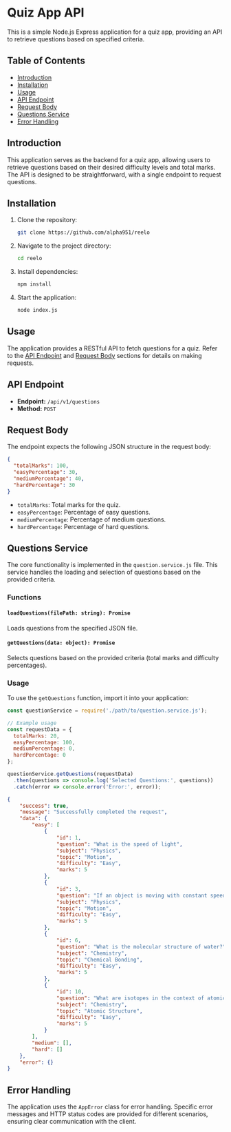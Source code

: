 # Quiz App API

This is a simple Node.js Express application for a quiz app, providing an API to retrieve questions based on specified criteria.

## Table of Contents

- [Introduction](#introduction)
- [Installation](#installation)
- [Usage](#usage)
- [API Endpoint](#api-endpoint)
- [Request Body](#request-body)
- [Questions Service](#questions-service)
- [Error Handling](#error-handling)

## Introduction

This application serves as the backend for a quiz app, allowing users to retrieve questions based on their desired difficulty levels and total marks. The API is designed to be straightforward, with a single endpoint to request questions.

## Installation

1. Clone the repository:

   ```bash
   git clone https://github.com/alpha951/reelo
   ```

2. Navigate to the project directory:

   ```bash
   cd reelo
   ```

3. Install dependencies:

   ```bash
   npm install
   ```

4. Start the application:

   ```bash
   node index.js
   ```

## Usage

The application provides a RESTful API to fetch questions for a quiz. Refer to the [API Endpoint](#api-endpoint) and [Request Body](#request-body) sections for details on making requests.

## API Endpoint

- **Endpoint:** `/api/v1/questions`
- **Method:** `POST`

## Request Body

The endpoint expects the following JSON structure in the request body:

```json
{
  "totalMarks": 100,
  "easyPercentage": 30,
  "mediumPercentage": 40,
  "hardPercentage": 30
}
```

- `totalMarks`: Total marks for the quiz.
- `easyPercentage`: Percentage of easy questions.
- `mediumPercentage`: Percentage of medium questions.
- `hardPercentage`: Percentage of hard questions.

## Questions Service

The core functionality is implemented in the `question.service.js` file. This service handles the loading and selection of questions based on the provided criteria.

### Functions

#### `loadQuestions(filePath: string): Promise`

Loads questions from the specified JSON file.

#### `getQuestions(data: object): Promise`

Selects questions based on the provided criteria (total marks and difficulty percentages).

### Usage

To use the `getQuestions` function, import it into your application:

```javascript
const questionService = require('./path/to/question.service.js');

// Example usage
const requestData = {
  totalMarks: 20,
  easyPercentage: 100,
  mediumPercentage: 0,
  hardPercentage: 0
};

questionService.getQuestions(requestData)
  .then(questions => console.log('Selected Questions:', questions))
  .catch(error => console.error('Error:', error));
```
```json
{
    "success": true,
    "message": "Successfully completed the request",
    "data": {
        "easy": [
            {
                "id": 1,
                "question": "What is the speed of light",
                "subject": "Physics",
                "topic": "Motion",
                "difficulty": "Easy",
                "marks": 5
            },
            {
                "id": 3,
                "question": "If an object is moving with constant speed, what can you say about its acceleration?",
                "subject": "Physics",
                "topic": "Motion",
                "difficulty": "Easy",
                "marks": 5
            },
            {
                "id": 6,
                "question": "What is the molecular structure of water?",
                "subject": "Chemistry",
                "topic": "Chemical Bonding",
                "difficulty": "Easy",
                "marks": 5
            },
            {
                "id": 10,
                "question": "What are isotopes in the context of atomic structure?",
                "subject": "Chemistry",
                "topic": "Atomic Structure",
                "difficulty": "Easy",
                "marks": 5
            }
        ],
        "medium": [],
        "hard": []
    },
    "error": {}
}

```

## Error Handling

The application uses the `AppError` class for error handling. Specific error messages and HTTP status codes are provided for different scenarios, ensuring clear communication with the client.